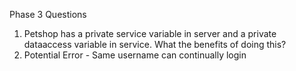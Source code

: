 Phase 3 Questions
1. Petshop has a private service variable in server  and a private dataaccess variable in service. What the benefits of doing this?
2. Potential Error - Same username can continually login
